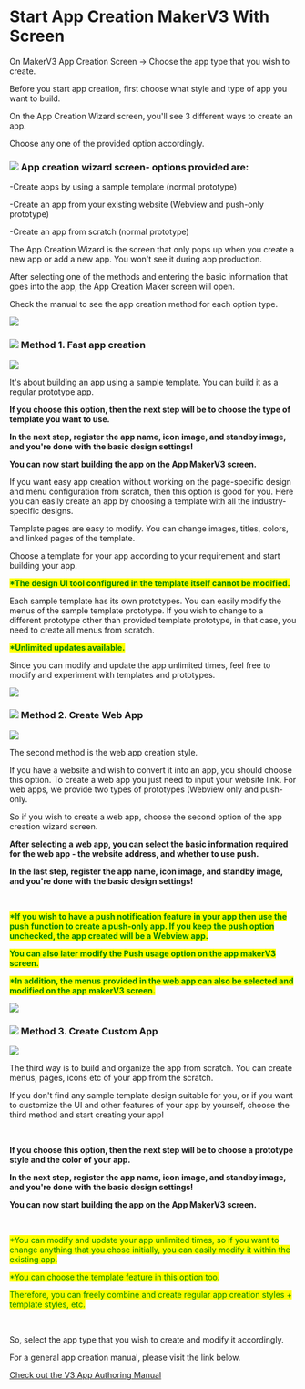 # Start App Creation MakerV3 With Screen

On MakerV3 App Creation Screen -> Choose the app type that you wish to create.

Before you start app creation, first choose what style and type of app you want to build.

On the App Creation Wizard screen, you'll see 3 different ways to create an app.&#x20;

Choose any one of the provided option accordingly.&#x20;



### ![](<../../.gitbook/assets/단락1-1 (1).png>) App creation wizard screen- options provided are:

\-Create apps by using a sample template (normal prototype)

\-Create an app from your existing website (Webview and push-only prototype)&#x20;

\-Create an app from scratch (normal prototype)



The App Creation Wizard is the screen that only pops up when you create a new app or add a new app. You won't see it during app production.

After selecting one of the methods and entering the basic information that goes into the app, the  App Creation Maker screen will open.

Check the manual to see the app creation method for each option type.

![](../../.gitbook/assets/구분선.PNG)

### ![](<../../.gitbook/assets/단락1-1 (1).png>) Method 1. Fast app creation

![](../../.gitbook/assets/제작마법사1.png)

It's about building an app using a sample template. You can build it as a regular prototype app.&#x20;

**If you choose this option, then the next step will be to choose the type of template you want to use.**

**In the next step, register the app name, icon image, and standby image, and you're done with the basic design settings!**

**You can now start building the app on the App MakerV3 screen.**



If you want easy app creation without working on the page-specific design and menu configuration from scratch, then this option is good for you. Here you can easily create an app by choosing a template with all the industry-specific designs.

Template pages are easy to modify. You can change images, titles, colors, and linked pages of the template.

Choose a template for your app according to your requirement and start building your app.&#x20;

<mark style="color:red;"></mark>

<mark style="color:green;">**\*The design UI tool configured in the template itself cannot be modified.**</mark>

Each sample template has its own prototypes. You can easily modify the menus of the sample template prototype. If you wish to change to a different prototype other than provided template prototype, in that case, you need to create all menus from scratch.&#x20;

<mark style="color:green;">**\*Unlimited updates available.**</mark>

Since you can modify and update the app unlimited times, feel free to modify and experiment with templates and prototypes.

![](../../.gitbook/assets/구분선.PNG)

### &#x20;![](../../.gitbook/assets/단락1-1.png) Method 2. Create Web App

![](../../.gitbook/assets/제작마법사2.png)

The second method is the web app creation style.

If you have a website and wish to convert it into an app, you should choose this option. To create a web app you just need to input your website link. For web apps, we provide two types of prototypes (Webview only and push-only.

So if you wish to create a web app, choose the second option of the app creation wizard screen.

**After selecting a web app, you can select the basic information required for the web app - the website address, and whether to use push.**

**In the last step, register the app name, icon image, and standby image, and you're done with the basic design settings!**

**​**

<mark style="color:green;">**\*If you wish to have a push notification feature in your app then use the push function to create a push-only app. If you keep the push option unchecked, the app created will be a Webview app.**</mark>&#x20;

<mark style="color:green;">**You can also later modify the Push usage option on the app makerV3 screen.**</mark> &#x20;

<mark style="color:green;">**\*In addition, the menus provided in the web app can also be selected and modified on the app makerV3 screen.**</mark>&#x20;

![](../../.gitbook/assets/구분선.PNG)

### ![](../../.gitbook/assets/단락1-1.png) Method 3. Create Custom App

![](../../.gitbook/assets/제작마법사3.png)

The third way is to build and organize the app from scratch. You can create menus, pages, icons etc of your app from the scratch.&#x20;

If you don't find any sample template design suitable for you, or if you want to customize the UI and other features of your app by yourself, choose the third method and start creating your app!

​

**If you choose this option, then the next step will be to choose a prototype style and the color of your app.**

**In the next step, register the app name, icon image, and standby image, and you're done with the basic design settings!**

**You can now start building the app on the App MakerV3 screen.**

**​**

<mark style="color:green;">\*You can modify and update your app unlimited times, so if you want to change anything that you chose initially, you can easily modify it within the existing app.</mark>

<mark style="color:green;">\*You can choose the template feature in this option too.</mark> &#x20;

<mark style="color:green;">Therefore, you can freely combine and create regular app creation styles + template styles, etc.</mark>

**​**

So, select the app type that you wish to create and modify it accordingly.

For a general app creation manual, please visit the link below.

[Check out the V3 App Authoring Manual ](guide.md)

